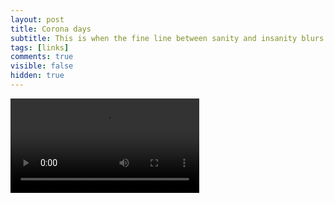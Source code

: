 ```yaml
---
layout: post
title: Corona days
subtitle: This is when the fine line between sanity and insanity blurs
tags: [links]
comments: true
visible: false
hidden: true
---
```






<video width="60%" controls>

<source src="https://onedrive.live.com/download?cid=434EA3465C335360&resid=434EA3465C335360%2135962&authkey=AOOSoYnOGTXdO4s" type="video/mp4">

Your browser does not support the video tag.

</video>
